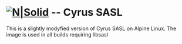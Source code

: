 # [![N|Solid](https://www.otimo.se/images/uploads/Otimo_Logo_100.png)](https://otimo.se) -- Cyrus SASL

This is a slightly modyfied version of Cyrus SASL on Alpine Linux.
The image is used in all builds requiring libsasl
